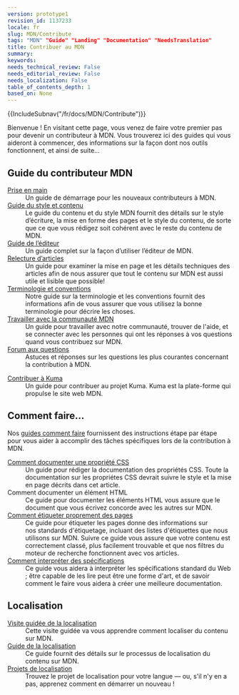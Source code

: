 ```yaml
---
version: prototype1
revision_id: 1137233
locale: fr
slug: MDN/Contribute
tags: "MDN" "Guide" "Landing" "Documentation" "NeedsTranslation"
title: Contribuer au MDN
summary: 
keywords: 
needs_technical_review: False
needs_editorial_review: False
needs_localization: False
table_of_contents_depth: 1
based_on: None
---
```

<div>
{{IncludeSubnav("/fr/docs/MDN/Contribute")}}
</div>
<p>Bienvenue ! En visitant cette page, vous venez de faire votre premier pas pour devenir un contributeur à MDN. <span class="seoSummary">Vous trouverez ici des guides qui vous aideront à commencer, des informations sur la façon dont nos outils fonctionnent, et ainsi de suite…</span></p>

<div class="row topicpage-table">
<div class="section">
<h2 class="Documentation" id="Documentation" name="Documentation">Guide du contributeur MDN</h2>

<dl>
 <dt><a href="/fr/docs/MDN/Débuter_sur_MDN" title="/en-US/docs/Project:MDN/Contributing/Getting_started">Prise en main</a></dt>
 <dd>Un guide de démarrage pour les nouveaux contributeurs à MDN.</dd>
 <dt><a href="/en-US/docs/MDN/Contribute/Style_guide">Guide du style et contenu</a></dt>
 <dd>Le guide du contenu et du style MDN fournit des détails sur le style d’écriture, la mise en forme des pages et le style du contenu, de sorte que ce que vous rédigez soit cohérent avec le reste du contenu de MDN.</dd>
 <dt><a href="/en-US/docs/MDN/Contribute/Editor">Guide de l’éditeur</a></dt>
 <dd>Un guide complet sur la façon d’utiliser l’éditeur de MDN.</dd>
 <dt><a href="https://developer.mozilla.org/fr/docs/MDN/Contribute/Relecture_articles">Relecture d’articles</a></dt>
 <dd>Un guide pour examiner la mise en page et les détails techniques des articles afin de nous assurer que tout le contenu sur MDN est aussi utile et lisible que possible!</dd>
 <dt><a href="/en-US/docs/MDN/Contribute/Conventions">Terminologie et conventions</a></dt>
 <dd>Notre guide sur la terminologie et les conventions fournit des informations afin de vous assurer que vous utilisez la bonne terminologie pour décrire les choses.</dd>
 <dt><a href="/en-US/docs/MDN/Contribute/Community">Travailler avec la communauté MDN</a></dt>
 <dd>Un guide pour travailler avec notre communauté, trouver de l'aide, et se connecter avec les personnes qui ont les réponses à vos questions quand vous contribuez sur MDN.</dd>
 <dt><a href="/en-US/docs/MDN/Contribute/FAQ">Forum aux questions</a></dt>
 <dd>Astuces et réponses sur les questions les plus courantes concernant la contribution à MDN.</dd>
</dl>

<dl>
 <dt><a href="/en-US/docs/MDN/Kuma/Contributing">Contribuer à Kuma</a></dt>
 <dd>Un guide pour contribuer au projet Kuma. Kuma est la plate-forme qui propulse le site web MDN.</dd>
</dl>
</div>

<div class="section">
<h2 id="Comment_faire…">Comment faire…</h2>

<p>Nos <a href="/fr/docs/MDN/Contribute/Howto">guides comment faire</a> fournissent des instructions étape par étape pour vous aider à accomplir des tâches spécifiques lors de la contribution à MDN.</p>

<dl>
 <dt><a href="/en-US/docs/MDN/Contribute/Howto/Document_a_CSS_property">Comment documenter une propriété CSS</a></dt>
 <dd>Un guide pour rédiger la documentation des propriétés CSS. Toute la documentation sur les propriétes CSS devrait suivre le style et la mise en page décrits dans cet article.</dd>
 <dt>Comment documenter un élément HTML</dt>
 <dd>Ce guide pour documenter les éléments HTML vous assure&nbsp;que le document que vous écrivez concorde avec les autres sur MDN.</dd>
 <dt><a href="/fr/docs/Project:MDN/contribuer/Règles_d_étiquettage">Comment étiqueter proprement des pages</a></dt>
 <dd>Ce guide pour étiqueter les pages donne des informations sur nos&nbsp;standards d'étiquetage, incluant des&nbsp;listes d'étiquettes que nous utilisons sur MDN. Suivre ce guide vous assure que votre contenu est correctement classé, plus facilement trouvable et que nos filtres du moteur de recherche fonctionnent avec vos articles.</dd>
 <dt><a href="/en-US/docs/MDN/Contribute/Howto/Interpret_specifications">Comment interpréter des spécifications</a></dt>
 <dd>Ce guide vous aidera à interpréter les spécifications standard du Web ; être capable de les lire peut être une forme d'art, et de savoir comment le faire vous aidera à créer une meilleure documentation.</dd>
</dl>

<h2 id="Localisation">Localisation</h2>

<dl>
 <dt><a href="/en-US/docs/MDN/Contribute/Localize/Tour">Visite guidée de la localisation</a></dt>
 <dd>Cette visite guidée va vous apprendre comment localiser&nbsp;du contenu sur MDN.</dd>
 <dt><a href="/en-US/docs/MDN/Contribute/Localize/Guide">Guide de la localisation</a></dt>
 <dd>Ce guide fournit des détails sur le processus de localisation du contenu sur MDN.</dd>
 <dt><a href="/fr/docs/Project:Projets_de_localisation">Projets de localisation</a></dt>
 <dd>Trouvez le projet de localisation pour votre langue — ou, s'il n'y en a pas, apprenez comment en démarrer un nouveau !</dd>
</dl>
</div>
</div>

